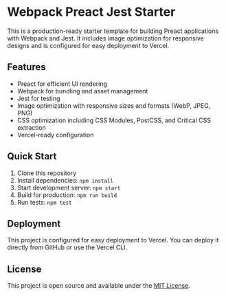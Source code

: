 # Webpack Preact Jest Starter

This is a production-ready starter template for building Preact applications with Webpack and Jest. It includes image optimization for responsive designs and is configured for easy deployment to Vercel.

## Features

- Preact for efficient UI rendering
- Webpack for bundling and asset management
- Jest for testing
- Image optimization with responsive sizes and formats (WebP, JPEG, PNG)
- CSS optimization including CSS Modules, PostCSS, and Critical CSS extraction
- Vercel-ready configuration

## Quick Start

1. Clone this repository
2. Install dependencies: `npm install`
3. Start development server: `npm start`
4. Build for production: `npm run build`
5. Run tests: `npm test`

## Deployment

This project is configured for easy deployment to Vercel. You can deploy it directly from GitHub or use the Vercel CLI.

## License

This project is open source and available under the [MIT License](LICENSE).
